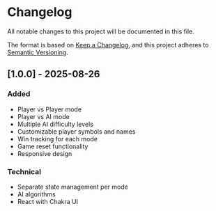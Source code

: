 # Changelog

All notable changes to this project will be documented in this file.

The format is based on [Keep a Changelog](https://keepachangelog.com/en/1.0.0/),
and this project adheres to [Semantic Versioning](https://semver.org/spec/v2.0.0.html).

## [1.0.0] - 2025-08-26

### Added
- Player vs Player mode
- Player vs AI mode
- Multiple AI difficulty levels
- Customizable player symbols and names
- Win tracking for each mode
- Game reset functionality
- Responsive design

### Technical
- Separate state management per mode
- AI algorithms
- React with Chakra UI
